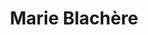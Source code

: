 ---
title: "Marie Blachère"
url: /nevers/marie-blachere-rue-henri-bouquillard/
shop: boulangerie
---